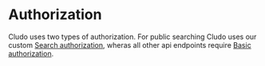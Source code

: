 # Authorization

Cludo uses two types of authorization. For public searching Cludo uses our custom [Search authorization](#authorization_search), wheras all other api endpoints require [Basic authorization](#authorization_basic).